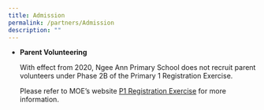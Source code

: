 ```yaml
---
title: Admission
permalink: /partners/Admission
description: ""
---
```

*   **Parent Volunteering**
    
    With effect from 2020, Ngee Ann Primary School does not recruit parent volunteers under Phase 2B of the Primary 1 Registration Exercise.
    
    Please refer to MOE’s website [P1 Registration Exercise](http://www.moe.gov.sg/education/admissions/primary-one-registration/) for more information.